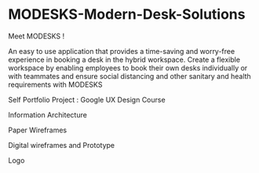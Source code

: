 # MODESKS-Modern-Desk-Solutions
Meet MODESKS !

An easy to use application that provides a time-saving and worry-free experience in booking a desk in the hybrid workspace.
Create a flexible workspace by enabling employees to book their own desks individually or with teammates and ensure social distancing and other sanitary and health requirements with MODESKS

Self Portfolio Project : Google UX Design Course 

Information Architecture

Paper Wireframes 

Digital wireframes and Prototype

Logo
